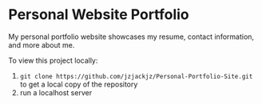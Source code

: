 # Personal Website Portfolio

My personal portfolio website showcases my resume, contact information, and more about me.

To view this project locally:
1. ```git clone https://github.com/jzjackjz/Personal-Portfolio-Site.git``` to get a local copy of the repository
2. run a localhost server
